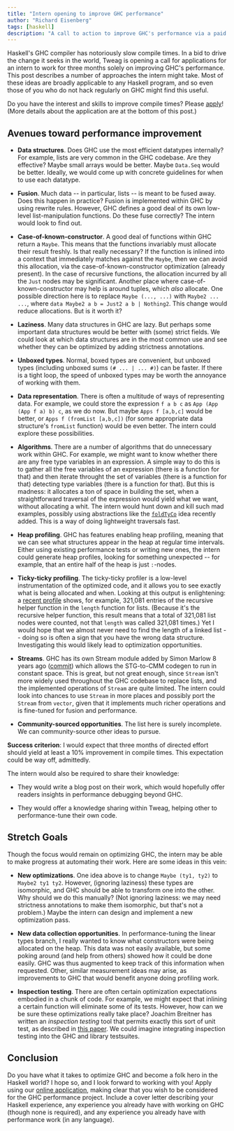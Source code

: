 ```yaml
---
title: "Intern opening to improve GHC performance"
author: "Richard Eisenberg"
tags: [haskell]
description: "A call to action to improve GHC's performance via a paid internship"
---
```


[application]: https://boards.greenhouse.io/tweag/jobs/4188132002

Haskell's GHC compiler has notoriously slow compile times. In a bid to drive
the change it seeks in the world, Tweag is opening a call for applications for
an intern to work for three months solely on improving GHC's performance. This post describes a
number of approaches the intern might take. Most of these ideas are broadly
applicable to any Haskell program, and so even those of you who do not hack
regularly on GHC might find this useful.

Do you have the interest and skills to improve compile times? Please [apply][application]!
(More details about the application are at the bottom of this post.)

## Avenues toward performance improvement

- **Data structures**. Does GHC use the most efficient datatypes internally? For
  example, lists are very common in the GHC codebase. Are they effective? Maybe
  small arrays would be better. Maybe `Data.Seq` would be better. Ideally,
  we would come up with concrete guidelines for when to use each datatype.

- **Fusion**. Much data -- in particular, lists -- is meant to be fused away.
  Does this happen in practice? Fusion is implemented within GHC by using
  rewrite rules. However, GHC defines a good deal of its own low-level list-manipulation
  functions. Do these fuse correctly? The intern would look to find out.

- **Case-of-known-constructor**. A good deal of functions within GHC return a
  `Maybe`. This means that the functions invariably must allocate their result
  freshly. Is that really necessary? If the function is inlined into a context
  that immediately matches against the `Maybe`, then we can avoid this allocation,
  via the case-of-known-constructor optimization (already present).
  In the case of recursive functions, the allocation incurred by all the `Just`
  nodes may be significant. Another place
  where case-of-known-constructor may help is around tuples, which _also_ allocate.
  One possible direction here is to replace `Maybe (..., ...)` with `Maybe2 ... ...`,
  where `data Maybe2 a b = Just2 a b | Nothing2`. This change would reduce allocations.
  But is it worth it?

- **Laziness**. Many data structures in GHC are lazy. But perhaps some important
  data structures would be better with (some) strict fields. We could look at which
  data structures are in the most common use and see whether they can be optimized
  by adding strictness annotations.

- **Unboxed types**. Normal, boxed types are convenient, but unboxed types
  (including unboxed sums `(# ... | ... #)`) can be faster. If there is a tight
  loop, the speed of unboxed types may be worth the annoyance of working
  with them.

- **Data representation**. There is often a multitude of ways of representing
  data. For example, we could store the expression `f a b c` as `App (App (App f a) b) c`,
  as we do now. But maybe `Apps f [a,b,c]` would be better, or `Apps f (fromList [a,b,c])`
  (for some appropriate data structure's `fromList` function)
  would be even better. The intern could explore these possibilities.

- **Algorithms**. There are a number of algorithms that do unnecessary work within
  GHC. For example, we might want to know whether there are any free type variables
  in an expression. A simple way to do this is to gather all the free variables of
  an expression (there is a function for that) and then iterate throught the set
  of variables (there is a function for that) detecting type variables (there is
  a function for that). But this is madness: it allocates a ton of space in building
  the set, when a straightforward traversal of the expression would yield what we want,
  without allocating a whit. The intern would hunt down and kill such mad examples,
  possibly using abstractions like the [`foldTyCo`](https://gitlab.haskell.org/ghc/ghc/-/blob/master/compiler/GHC/Core/TyCo/Rep.hs#L1836) idea recently added. This is a way of
  doing lightweight traversals fast.

- **Heap profiling**. GHC has features enabling heap profiling, meaning that we
  can see what structures appear in the heap at regular time intervals. Either using
  existing performance tests or writing new ones, the intern could generate heap profiles,
  looking for something unexpected -- for example, that an entire half of the heap is
  just `:`-nodes.

- **Ticky-ticky profiling**. The ticky-ticky profiler is a low-level instrumentation
  of the optimized code, and it allows you to see exactly what is being allocated and
  when. Looking at this output is enlightening: a [recent profile](https://gitlab.haskell.org/ghc/ghc/-/issues/18541) shows, for example, 321,081 entries of the recursive helper
  function in the `length` function for lists. (Because it's the recursive helper function,
  this result means that a total of 321,081 list nodes were counted, not that `length`
  was called 321,081 times.) Yet I would hope that we almost never need to find the
  length of a linked list -- doing so is often a sign that you have the wrong data
  structure. Investigating this would likely lead to optimization opportunities.

- **Streams**. GHC has its own Stream module added by Simon Marlow 8 years ago
  ([commit](https://gitlab.haskell.org/ghc/ghc/commit/46a772f8efb7aa9d350227e8fd5d5809757c3f1e))
  which allows the STG-to-CMM codegen to run in constant space. This is
  great, but not great enough, since `Stream` isn't more widely used
  throughout the GHC codebase to replace lists, and the implemented
  operations of `Stream` are quite limited. The intern could
  look into chances to use `Stream` in more places and possibly port the `Stream` from
  `vector`, given that it implements much richer operations and is fine-tuned for
  fusion and performance.

- **Community-sourced opportunities**. The list here is surely incomplete.
  We can community-source other ideas to pursue.

**Success criterion**: I would expect that three months of directed effort should
yield at least a 10% improvement in compile times. This expectation could be way
off, admittedly.

The intern would also be required to share their knowledge:

- They would write a blog post on their work, which would
  hopefully offer readers insights in performance debugging beyond GHC.

- They would offer a knowledge sharing within Tweag, helping other to
  performance-tune their own code.

## Stretch Goals

Though the focus would remain on optimizing GHC, the intern
may be able to make progress at automating their work. Here are some ideas in
this vein:

- **New optimizations**. One idea above is to change `Maybe (ty1, ty2)` to `Maybe2 ty1 ty2`. However, (ignoring laziness) these types are isomorphic, and GHC should
  be able to transform one into the other. Why should we do this manually? (Not
  ignoring laziness: we may need strictness annotations to make them isomorphic, but
  that's not a problem.) Maybe the intern can design and implement a new optimization
  pass.

- **New data collection opportunities**. In performance-tuning the linear types
  branch, I really wanted to know what constructors were being allocated on the heap.
  This data was not easily available, but some poking around (and help from others)
  showed how it could be done easily. GHC was thus augmented to keep track of this
  information when requested. Other, similar measurement ideas may arise, as improvements
  to GHC that would benefit anyone doing profiling work.

- **Inspection testing**. There are often certain optimization expectations
  embodied in a chunk of code. For example, we might expect that inlining a certain
  function will eliminate some of its tests. However, how can we be sure these
  optimizations really take place? Joachim Breitner has written an _inspection
  testing_ tool that permits exactly this sort of unit test, as described
  in [this paper](https://arxiv.org/abs/1803.07130). We could imagine integrating
  inspection testing into the GHC and library testsuites.

## Conclusion

Do you have what it takes to optimize GHC and become a folk hero in the Haskell
world? I hope so, and I look forward to working with you! Apply using our
[online application][application], making clear that you wish to be considered
for the GHC performance project. Include a cover letter describing your Haskell
experience, any experience you already have with working on GHC (though none is
required), and any experience you already have with performance work (in any
language).
